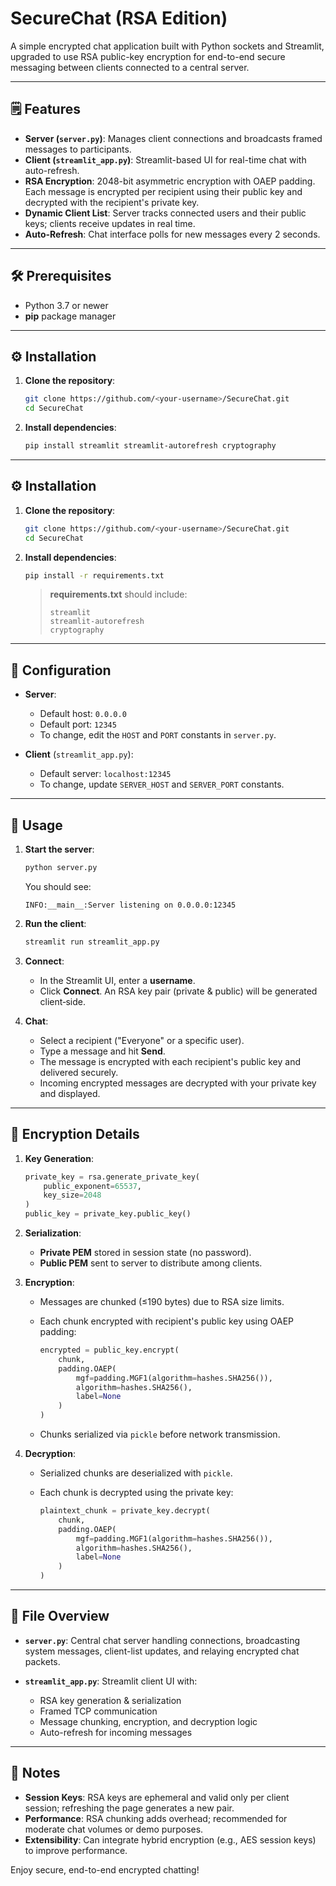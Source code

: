 # SecureChat (RSA Edition)

A simple encrypted chat application built with Python sockets and Streamlit, upgraded to use RSA public-key encryption for end-to-end secure messaging between clients connected to a central server.

---

## 🗒️ Features

* **Server (`server.py`)**: Manages client connections and broadcasts framed messages to participants.
* **Client (`streamlit_app.py`)**: Streamlit-based UI for real-time chat with auto-refresh.
* **RSA Encryption**: 2048-bit asymmetric encryption with OAEP padding. Each message is encrypted per recipient using their public key and decrypted with the recipient's private key.
* **Dynamic Client List**: Server tracks connected users and their public keys; clients receive updates in real time.
* **Auto-Refresh**: Chat interface polls for new messages every 2 seconds.

---

## 🛠️ Prerequisites

* Python 3.7 or newer
* **pip** package manager

---

## ⚙️ Installation

1. **Clone the repository**:

   ```bash
   git clone https://github.com/<your-username>/SecureChat.git
   cd SecureChat
   ```
2. **Install dependencies**:

   ```bash
   pip install streamlit streamlit-autorefresh cryptography
   ```

---

## ⚙️ Installation

1. **Clone the repository**:

   ```bash
   git clone https://github.com/<your-username>/SecureChat.git
   cd SecureChat
   ```

2. **Install dependencies**:

   ```bash
   pip install -r requirements.txt
   ```

   > **requirements.txt** should include:
   >
   > ```
   > streamlit
   > streamlit-autorefresh
   > cryptography
   > ```

---

## 🔧 Configuration

* **Server**:

  * Default host: `0.0.0.0`
  * Default port: `12345`
  * To change, edit the `HOST` and `PORT` constants in `server.py`.

* **Client** (`streamlit_app.py`):

  * Default server: `localhost:12345`
  * To change, update `SERVER_HOST` and `SERVER_PORT` constants.

---

## 🚀 Usage

1. **Start the server**:

   ```bash
   python server.py
   ```

   You should see:

   ```
   INFO:__main__:Server listening on 0.0.0.0:12345
   ```

2. **Run the client**:

   ```bash
   streamlit run streamlit_app.py
   ```

3. **Connect**:

   * In the Streamlit UI, enter a **username**.
   * Click **Connect**. An RSA key pair (private & public) will be generated client‑side.

4. **Chat**:

   * Select a recipient ("Everyone" or a specific user).
   * Type a message and hit **Send**.
   * The message is encrypted with each recipient's public key and delivered securely.
   * Incoming encrypted messages are decrypted with your private key and displayed.

---

## 🔐 Encryption Details

1. **Key Generation**:

   ```python
   private_key = rsa.generate_private_key(
       public_exponent=65537,
       key_size=2048
   )
   public_key = private_key.public_key()
   ```

2. **Serialization**:

   * **Private PEM** stored in session state (no password).
   * **Public PEM** sent to server to distribute among clients.

3. **Encryption**:

   * Messages are chunked (≤190 bytes) due to RSA size limits.
   * Each chunk encrypted with recipient's public key using OAEP padding:

     ```python
     encrypted = public_key.encrypt(
         chunk,
         padding.OAEP(
             mgf=padding.MGF1(algorithm=hashes.SHA256()),
             algorithm=hashes.SHA256(),
             label=None
         )
     )
     ```
   * Chunks serialized via `pickle` before network transmission.

4. **Decryption**:

   * Serialized chunks are deserialized with `pickle`.
   * Each chunk is decrypted using the private key:

     ```python
     plaintext_chunk = private_key.decrypt(
         chunk,
         padding.OAEP(
             mgf=padding.MGF1(algorithm=hashes.SHA256()),
             algorithm=hashes.SHA256(),
             label=None
         )
     )
     ```

---

## 📂 File Overview

* **`server.py`**: Central chat server handling connections, broadcasting system messages, client-list updates, and relaying encrypted chat packets.
* **`streamlit_app.py`**: Streamlit client UI with:

  * RSA key generation & serialization
  * Framed TCP communication
  * Message chunking, encryption, and decryption logic
  * Auto-refresh for incoming messages

---

## 📝 Notes

* **Session Keys**: RSA keys are ephemeral and valid only per client session; refreshing the page generates a new pair.
* **Performance**: RSA chunking adds overhead; recommended for moderate chat volumes or demo purposes.
* **Extensibility**: Can integrate hybrid encryption (e.g., AES session keys) to improve performance.

Enjoy secure, end-to-end encrypted chatting!
